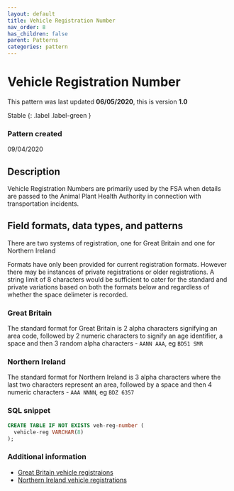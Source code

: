 ```yaml
---
layout: default
title: Vehicle Registration Number
nav_order: 8
has_children: false
parent: Patterns
categories: pattern
---
```


# Vehicle Registration Number

This pattern was last updated **06/05/2020**, this is version **1.0**

Stable
{: .label .label-green }

### Pattern created

09/04/2020

## Description

Vehicle Registration Numbers are primarily used by the FSA when details are passed to the Animal Plant Health Authority in connection with transportation incidents.

## Field formats, data types, and patterns

There are two systems of registration, one for Great Britain and one for Northern Ireland

Formats have only been provided for current registration formats. However there may be instances of private registrations or older registrations.  A string limit of 8 characters would be sufficient to cater for the standard and private variations based on both the formats below and regardless of whether the space delimeter is recorded.

### Great Britain

The standard format for Great Britain is 2 alpha characters signifying an area code, followed by 2 numeric characters to signify an age identifier, a space and then 3 random alpha characters - `AANN AAA`, eg `BD51 SMR`

### Northern Ireland

The standard format for Northern Ireland is 3 alpha characters where the last two characters represent an area, followed by a space and then 4 numeric characters - `AAA NNNN`, eg `BDZ 6357`

### SQL snippet
```sql
CREATE TABLE IF NOT EXISTS veh-reg-number (
  vehicle-reg VARCHAR(8)
);
```

### Additional information
-   [Great Britain vehicle registraions](https://en.wikipedia.org/wiki/Vehicle_registration_plates_of_the_United_Kingdom)
-   [Northern Ireland vehicle registrations](https://en.wikipedia.org/wiki/Vehicle_registration_plates_of_Northern_Ireland)
